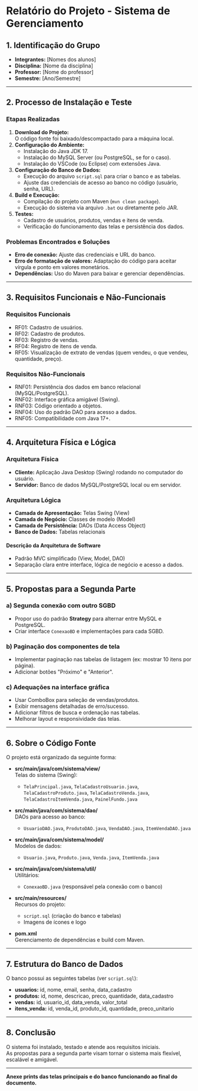 # Relatório do Projeto - Sistema de Gerenciamento

## 1. Identificação do Grupo
- **Integrantes:** [Nomes dos alunos]
- **Disciplina:** [Nome da disciplina]
- **Professor:** [Nome do professor]
- **Semestre:** [Ano/Semestre]

---

## 2. Processo de Instalação e Teste

### **Etapas Realizadas**
1. **Download do Projeto:**  
   O código fonte foi baixado/descompactado para a máquina local.
2. **Configuração do Ambiente:**  
   - Instalação do Java JDK 17.
   - Instalação do MySQL Server (ou PostgreSQL, se for o caso).
   - Instalação do VSCode (ou Eclipse) com extensões Java.
3. **Configuração do Banco de Dados:**  
   - Execução do arquivo `script.sql` para criar o banco e as tabelas.
   - Ajuste das credenciais de acesso ao banco no código (usuário, senha, URL).
4. **Build e Execução:**  
   - Compilação do projeto com Maven (`mvn clean package`).
   - Execução do sistema via arquivo `.bat` ou diretamente pelo JAR.
5. **Testes:**  
   - Cadastro de usuários, produtos, vendas e itens de venda.
   - Verificação do funcionamento das telas e persistência dos dados.

### **Problemas Encontrados e Soluções**
- **Erro de conexão:** Ajuste das credenciais e URL do banco.
- **Erro de formatação de valores:** Adaptação do código para aceitar vírgula e ponto em valores monetários.
- **Dependências:** Uso do Maven para baixar e gerenciar dependências.

---

## 3. Requisitos Funcionais e Não-Funcionais

### **Requisitos Funcionais**
- RF01: Cadastro de usuários.
- RF02: Cadastro de produtos.
- RF03: Registro de vendas.
- RF04: Registro de itens de venda.
- RF05: Visualização de extrato de vendas (quem vendeu, o que vendeu, quantidade, preço).

### **Requisitos Não-Funcionais**
- RNF01: Persistência dos dados em banco relacional (MySQL/PostgreSQL).
- RNF02: Interface gráfica amigável (Swing).
- RNF03: Código orientado a objetos.
- RNF04: Uso do padrão DAO para acesso a dados.
- RNF05: Compatibilidade com Java 17+.

---

## 4. Arquitetura Física e Lógica

### **Arquitetura Física**
- **Cliente:** Aplicação Java Desktop (Swing) rodando no computador do usuário.
- **Servidor:** Banco de dados MySQL/PostgreSQL local ou em servidor.

### **Arquitetura Lógica**
- **Camada de Apresentação:** Telas Swing (View)
- **Camada de Negócio:** Classes de modelo (Model)
- **Camada de Persistência:** DAOs (Data Access Object)
- **Banco de Dados:** Tabelas relacionais

#### **Descrição da Arquitetura de Software**
- Padrão MVC simplificado (View, Model, DAO)
- Separação clara entre interface, lógica de negócio e acesso a dados.

---

## 5. Propostas para a Segunda Parte

### **a) Segunda conexão com outro SGBD**
- Propor uso do padrão **Strategy** para alternar entre MySQL e PostgreSQL.
- Criar interface `ConexaoBD` e implementações para cada SGBD.

### **b) Paginação dos componentes de tela**
- Implementar paginação nas tabelas de listagem (ex: mostrar 10 itens por página).
- Adicionar botões "Próximo" e "Anterior".

### **c) Adequações na interface gráfica**
- Usar ComboBox para seleção de vendas/produtos.
- Exibir mensagens detalhadas de erro/sucesso.
- Adicionar filtros de busca e ordenação nas tabelas.
- Melhorar layout e responsividade das telas.

---

## 6. Sobre o Código Fonte

O projeto está organizado da seguinte forma:

- **src/main/java/com/sistema/view/**  
  Telas do sistema (Swing):  
  - `TelaPrincipal.java`, `TelaCadastroUsuario.java`, `TelaCadastroProduto.java`, `TelaCadastroVenda.java`, `TelaCadastroItemVenda.java`, `PainelFundo.java`

- **src/main/java/com/sistema/dao/**  
  DAOs para acesso ao banco:  
  - `UsuarioDAO.java`, `ProdutoDAO.java`, `VendaDAO.java`, `ItemVendaDAO.java`

- **src/main/java/com/sistema/model/**  
  Modelos de dados:  
  - `Usuario.java`, `Produto.java`, `Venda.java`, `ItemVenda.java`

- **src/main/java/com/sistema/util/**  
  Utilitários:  
  - `ConexaoBD.java` (responsável pela conexão com o banco)

- **src/main/resources/**  
  Recursos do projeto:  
  - `script.sql` (criação do banco e tabelas)
  - Imagens de ícones e logo

- **pom.xml**  
  Gerenciamento de dependências e build com Maven.

---

## 7. Estrutura do Banco de Dados

O banco possui as seguintes tabelas (ver `script.sql`):

- **usuarios:** id, nome, email, senha, data_cadastro
- **produtos:** id, nome, descricao, preco, quantidade, data_cadastro
- **vendas:** id, usuario_id, data_venda, valor_total
- **itens_venda:** id, venda_id, produto_id, quantidade, preco_unitario

---

## 8. Conclusão

O sistema foi instalado, testado e atende aos requisitos iniciais.  
As propostas para a segunda parte visam tornar o sistema mais flexível, escalável e amigável.

---

**Anexe prints das telas principais e do banco funcionando ao final do documento.** 